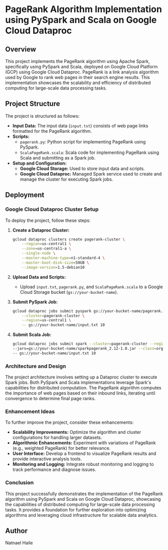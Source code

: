 # PageRank Algorithm Implementation using PySpark and Scala on Google Cloud Dataproc

## Overview

This project implements the PageRank algorithm using Apache Spark, specifically using PySpark and Scala, 
deployed on Google Cloud Platform (GCP) using Google Cloud Dataproc. PageRank is a link analysis algorithm 
used by Google to rank web pages in their search engine results. This implementation showcases the scalability 
and efficiency of distributed computing for large-scale data processing tasks.

## Project Structure

The project is structured as follows:

- **Input Data:** The input data (`input.txt`) consists of web page links formatted for the PageRank algorithm.
- **Scripts:**
  - `pagerank.py`: Python script for implementing PageRank using PySpark.
  - `ScalaPageRank.scala`: Scala code for implementing PageRank using Scala and submitting as a Spark job.
- **Setup and Configuration:**
  - **Google Cloud Storage:** Used to store input data and scripts.
  - **Google Cloud Dataproc:** Managed Spark service used to create and manage the cluster for executing Spark jobs.

## Deployment

### Google Cloud Dataproc Cluster Setup

To deploy the project, follow these steps:

1. **Create a Dataproc Cluster:**
   ```bash
   gcloud dataproc clusters create pagerank-cluster \
       --region=us-central1 \
       --zone=us-central1-a \
       --single-node \
       --master-machine-type=n1-standard-4 \
       --master-boot-disk-size=50GB \
       --image-version=1.5-debian10
   ```

2. **Upload Data and Scripts:**
   - Upload `input.txt`, `pagerank.py`, and `ScalaPageRank.scala` to a Google Cloud Storage bucket
     (`gs://your-bucket-name`).

3. **Submit PySpark Job:**
   ```bash
   gcloud dataproc jobs submit pyspark gs://your-bucket-name/pagerank.py \
       --cluster=pagerank-cluster \
       --region=us-central1 \
       -- gs://your-bucket-name/input.txt 10
   ```

4. **Submit Scala Job:**
   ```bash
   gcloud dataproc jobs submit spark --cluster=pagerank-cluster --region=us-central1 \
   --jars=gs://your-bucket-name/sparkpagerank_2.12-1.0.jar --class=org.apache.spark.examples.SparkPageRank \
   -- gs://your-bucket-name/input.txt 10
   ```

### Architecture and Design

The project architecture involves setting up a Dataproc cluster to execute Spark jobs. Both PySpark and 
Scala implementations leverage Spark's capabilities for distributed computation. The PageRank algorithm 
computes the importance of web pages based on their inbound links, iterating until convergence to determine 
final page ranks.

### Enhancement Ideas

To further improve the project, consider these enhancements:

- **Scalability Improvements:** Optimize the algorithm and cluster configurations for handling larger datasets.
- **Algorithmic Enhancements:** Experiment with variations of PageRank (e.g., weighted PageRank) for better relevance.
- **User Interface:** Develop a frontend to visualize PageRank results and provide interactive analysis tools.
- **Monitoring and Logging:** Integrate robust monitoring and logging to track performance and diagnose issues.

### Conclusion

This project successfully demonstrates the implementation of the PageRank algorithm using PySpark and Scala on 
Google Cloud Dataproc, showcasing the capabilities of distributed computing for large-scale data processing tasks. 
It provides a foundation for further exploration into optimizing algorithms and leveraging cloud infrastructure 
for scalable data analytics.

## Author

Natnael Haile

